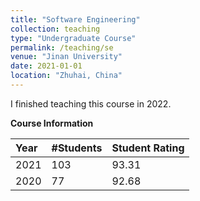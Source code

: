 ```yaml
---
title: "Software Engineering"
collection: teaching
type: "Undergraduate Course"
permalink: /teaching/se
venue: "Jinan University"
date: 2021-01-01
location: "Zhuhai, China"
---
```


I finished teaching this course in 2022.

**Course Information**

| Year    | #Students | Student Rating  |
|:--------|:----------|:----------------|
| 2021    | 103       | 93.31           |
| 2020    | 77        | 92.68           |
